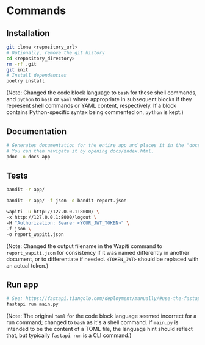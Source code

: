 # Commands

## Installation

```bash
git clone <repository_url>
# Optionally, remove the git history
cd <repository_directory>
rm -rf .git
git init
# Install dependencies
poetry install
```

(Note: Changed the code block language to `bash` for these shell commands, and `python` to `bash` or `yaml` where appropriate in subsequent blocks if they represent shell commands or YAML content, respectively. If a block contains Python-specific syntax being commented on, `python` is kept.)

## Documentation

```bash
# Generates documentation for the entire app and places it in the "docs" folder.
# You can then navigate it by opening docs/index.html.
pdoc -o docs app
```

## Tests

```bash
bandit -r app/
```

```bash
bandit -r app/ -f json -o bandit-report.json
```

```bash
wapiti -u http://127.0.0.1:8000/ \
-x http://127.0.0.1:8000/logout \
-H "Authorization: Bearer <YOUR_JWT_TOKEN>" \
-f json \
-o report_wapiti.json
```

(Note: Changed the output filename in the Wapiti command to `report_wapiti.json` for consistency if it was named differently in another document, or to differentiate if needed. `<TOKEN_JWT>` should be replaced with an actual token.)

## Run app

```bash
# See: https://fastapi.tiangolo.com/deployment/manually/#use-the-fastapi-run-command
fastapi run main.py
```

(Note: The original `toml` for the code block language seemed incorrect for a run command; changed to `bash` as it's a shell command. If `main.py` is intended to be the content of a TOML file, the language hint should reflect that, but typically `fastapi run` is a CLI command.)
